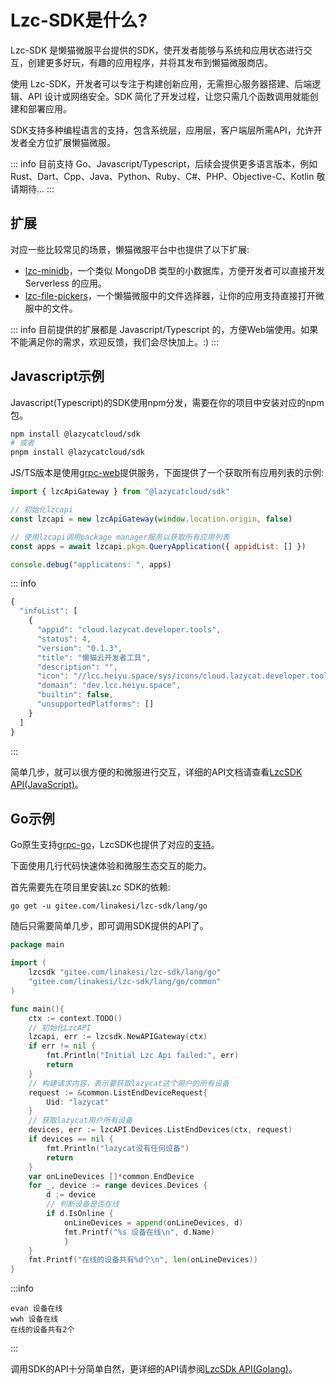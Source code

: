 # Lzc-SDK是什么?

Lzc-SDK 是懒猫微服平台提供的SDK，使开发者能够与系统和应用状态进行交互，创建更多好玩，有趣的应用程序，并将其发布到懒猫微服商店。

使用 Lzc-SDK，开发者可以专注于构建创新应用，无需担心服务器搭建、后端逻辑、API 设计或网络安全。SDK 简化了开发过程，让您只需几个函数调用就能创建和部署应用。

SDK支持多种编程语言的支持，包含系统层，应用层，客户端层所需API，允许开发者全方位扩展懒猫微服。

::: info
目前支持 Go、Javascript/Typescript，后续会提供更多语言版本，例如 Rust、Dart、Cpp、Java、Python、Ruby、C#、PHP、Objective-C、Kotlin 敬请期待...
:::

## 扩展

对应一些比较常见的场景，懒猫微服平台中也提供了以下扩展:
  - [lzc-minidb](https://www.npmjs.com/package/@lazycatcloud/minidb)，一个类似 MongoDB 类型的小数据库，方便开发者可以直接开发 Serverless 的应用。
  - [lzc-file-pickers](https://www.npmjs.com/package/@lazycatcloud/lzc-file-pickers)，一个懒猫微服中的文件选择器，让你的应用支持直接打开微服中的文件。

::: info
目前提供的扩展都是 Javascript/Typescript 的，方便Web端使用。如果不能满足你的需求，欢迎反馈，我们会尽快加上。:)
:::

## Javascript示例
Javascript(Typescript)的SDK使用npm分发，需要在你的项目中安装对应的npm包。

```bash
npm install @lazycatcloud/sdk
# 或者
pnpm install @lazycatcloud/sdk
```

JS/TS版本是使用[grpc-web](https://github.com/improbable-eng/grpc-web)提供服务，下面提供了一个获取所有应用列表的示例:

```js
import { lzcApiGateway } from "@lazycatcloud/sdk"

// 初始化lzcapi
const lzcapi = new lzcApiGateway(window.location.origin, false)

// 使用lzcapi调用package manager服务以获取所有应用列表
const apps = await lzcapi.pkgm.QueryApplication({ appidList: [] })

console.debug("applicatons: ", apps)
```

::: info
```js
{
  "infoList": [
    {
      "appid": "cloud.lazycat.developer.tools",
      "status": 4,
      "version": "0.1.3",
      "title": "懒猫云开发者工具",
      "description": "",
      "icon": "//lcc.heiyu.space/sys/icons/cloud.lazycat.developer.tools.png",
      "domain": "dev.lcc.heiyu.space",
      "builtin": false,
      "unsupportedPlatforms": []
    }
  ]
}
```
:::

简单几步，就可以很方便的和微服进行交互，详细的API文档请查看[LzcSDK API(JavaScript)](./api/javascript.md)。

## Go示例

Go原生支持[grpc-go](https://github.com/grpc/grpc-go)，LzcSDK也提供了对应的[支持](https://pkg.go.dev/gitee.com/linakesi/lzc-sdk/lang/go)。

下面使用几行代码快速体验和微服生态交互的能力。

首先需要先在项目里安装Lzc SDK的依赖:

```shell
go get -u gitee.com/linakesi/lzc-sdk/lang/go
```

随后只需要简单几步，即可调用SDK提供的API了。

```go
package main

import (
	lzcsdk "gitee.com/linakesi/lzc-sdk/lang/go"
	"gitee.com/linakesi/lzc-sdk/lang/go/common"
)

func main(){
	ctx := context.TODO()
	// 初始化LzcAPI
	lzcapi, err := lzcsdk.NewAPIGateway(ctx)
	if err != nil {
		fmt.Println("Initial Lzc Api failed:", err)
		return
	}
	// 构建请求内容，表示要获取lazycat这个用户的所有设备
	request := &common.ListEndDeviceRequest{
		Uid: "lazycat"
	}
	// 获取lazycat用户所有设备
	devices, err := lzcAPI.Devices.ListEndDevices(ctx, request)
	if devices == nil {
		fmt.Println("lazycat没有任何设备")
		return
	}
	var onLineDevices []*common.EndDevice
	for _, device := range devices.Devices {
		d := device
		// 判断设备是否在线
		if d.IsOnline {
			onLineDevices = append(onLineDevices, d)
			fmt.Printf("%s 设备在线\n", d.Name)
			}
	}
    fmt.Printf("在线的设备共有%d个\n", len(onLineDevices))
}
```

:::info
```txt:no-line-numbers
evan 设备在线
wwh 设备在线
在线的设备共有2个
```
:::

调用SDK的API十分简单自然，更详细的API请参阅[LzcSDk API(Golang)](./api/golang.md)。
